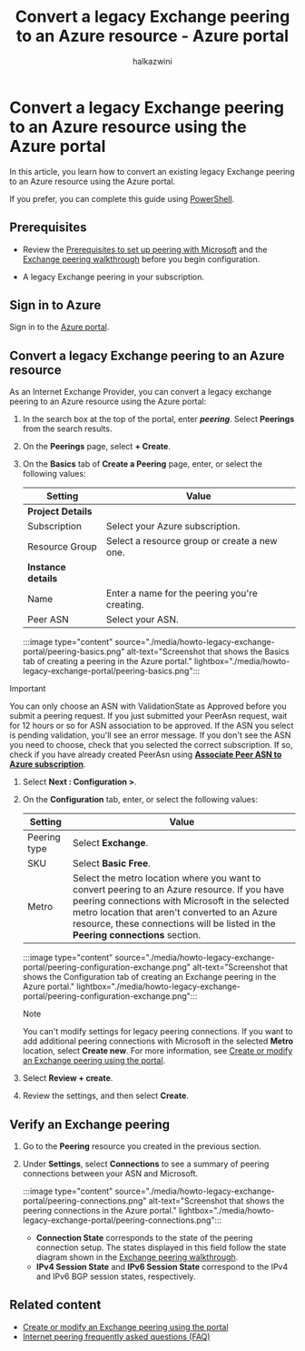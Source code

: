 ﻿---
title: Convert a legacy Exchange peering to an Azure resource - Azure portal
description: Learn how to convert a legacy Exchange peering to an Azure resource using the Azure portal.
titleSuffix: Internet Peering
author: halkazwini
ms.author: halkazwini
ms.service: internet-peering
ms.topic: how-to
ms.date: 10/14/2024
---

# Convert a legacy Exchange peering to an Azure resource using the Azure portal

In this article, you learn how to convert an existing legacy Exchange peering to an Azure resource using the Azure portal.

If you prefer, you can complete this guide using [PowerShell](howto-legacy-exchange-powershell.md).

## Prerequisites

- Review the [Prerequisites to set up peering with Microsoft](prerequisites.md) and the [Exchange peering walkthrough](walkthrough-exchange-all.md) before you begin configuration.

- A legacy Exchange peering in your subscription.

## Sign in to Azure

Sign in to the [Azure portal](https://portal.azure.com).

## Convert a legacy Exchange peering to an Azure resource

As an Internet Exchange Provider, you can convert a legacy exchange peering to an Azure resource using the Azure portal: 

1. In the search box at the top of the portal, enter ***peering***. Select **Peerings** from the search results.

1. On the **Peerings** page, select **+ Create**.

1. On the **Basics** tab of **Create a Peering** page, enter, or select the following values:

    | Setting | Value |
    | --- | --- |
    | **Project Details** |  |
    | Subscription | Select your Azure subscription. |
    | Resource Group | Select a resource group or create a new one. |
    | **Instance details** |  |
    | Name | Enter a name for the peering you're creating. |
    | Peer ASN | Select your ASN. |

    :::image type="content" source="./media/howto-legacy-exchange-portal/peering-basics.png" alt-text="Screenshot that shows the Basics tab of creating a peering in the Azure portal." lightbox="./media/howto-legacy-exchange-portal/peering-basics.png":::

  > [!IMPORTANT]  
  > You can only choose an ASN with ValidationState as Approved before you submit a peering request. If you just submitted your PeerAsn request, wait for 12 hours or so for ASN association to be approved. If the ASN you select is pending validation, you'll see an error message. If you don't see the ASN you need to choose, check that you selected the correct subscription. If so, check if you have already created PeerAsn using **[Associate Peer ASN to Azure subscription](https://go.microsoft.com/fwlink/?linkid=2129592)**.

1.  Select **Next : Configuration >**.

1. On the **Configuration** tab, enter, or select the following values:

    | Setting | Value |
    | --- | --- |
    | Peering type | Select **Exchange**. |
    | SKU | Select **Basic Free**. |
    | Metro | Select the metro location where you want to convert peering to an Azure resource. If you have peering connections with Microsoft in the selected metro location that aren't converted to an Azure resource, these connections will be listed in the **Peering connections** section. |

    :::image type="content" source="./media/howto-legacy-exchange-portal/peering-configuration-exchange.png" alt-text="Screenshot that shows the Configuration tab of creating an Exchange peering in the Azure portal." lightbox="./media/howto-legacy-exchange-portal/peering-configuration-exchange.png":::

    > [!NOTE]
    > You can't modify settings for legacy peering connections. If you want to add additional peering connections with Microsoft in the selected **Metro** location, select **Create new**. For more information, see [Create or modify an Exchange peering using the portal](howto-exchange-portal.md).

1. Select **Review + create**. 

1. Review the settings, and then select **Create**.

## Verify an Exchange peering

1. Go to the **Peering** resource you created in the previous section.

1. Under **Settings**, select **Connections** to see a summary of peering connections between your ASN and Microsoft.

    :::image type="content" source="./media/howto-legacy-exchange-portal/peering-connections.png" alt-text="Screenshot that shows the peering connections in the Azure portal." lightbox="./media/howto-legacy-exchange-portal/peering-connections.png":::

    - **Connection State** corresponds to the state of the peering connection setup. The states displayed in this field follow the state diagram shown in the [Exchange peering walkthrough](walkthrough-exchange-all.md).
    - **IPv4 Session State** and **IPv6 Session State** correspond to the IPv4 and IPv6 BGP session states, respectively. 

## Related content

- [Create or modify an Exchange peering using the portal](howto-exchange-portal.md)
- [Internet peering frequently asked questions (FAQ)](faqs.md)